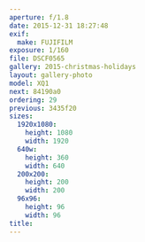 ```yaml
---
aperture: f/1.8
date: 2015-12-31 18:27:48
exif:
  make: FUJIFILM
exposure: 1/160
file: DSCF0565
gallery: 2015-christmas-holidays
layout: gallery-photo
model: XQ1
next: 84190a0
ordering: 29
previous: 3435f20
sizes:
  1920x1080:
    height: 1080
    width: 1920
  640w:
    height: 360
    width: 640
  200x200:
    height: 200
    width: 200
  96x96:
    height: 96
    width: 96
title: 
---
```

